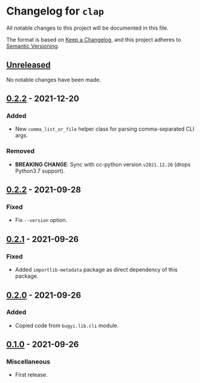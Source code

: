 # Changelog for `clap`

All notable changes to this project will be documented in this file.

The format is based on [Keep a Changelog], and this project adheres to
[Semantic Versioning].

[Keep a Changelog]: https://keepachangelog.com/en/1.0.0/
[Semantic Versioning]: https://semver.org/


## [Unreleased](https://github.com/bbugyi200/clap/compare/0.3.0...HEAD)

No notable changes have been made.


## [0.2.2](https://github.com/bbugyi200/clap/compare/0.2.2...0.3.0) - 2021-12-20

### Added

* New `comma_list_or_file` helper class for parsing comma-separated CLI args.

### Removed

* **BREAKING CHANGE**: Sync with cc-python version `v2021.12.20` (drops Python3.7 support).


## [0.2.2](https://github.com/bbugyi200/clap/compare/0.2.1...0.2.2) - 2021-09-28

### Fixed

* Fix `--version` option.


## [0.2.1](https://github.com/bbugyi200/clap/compare/0.2.0...0.2.1) - 2021-09-26

### Fixed

* Added `importlib-metadata` package as direct dependency of this package.


## [0.2.0](https://github.com/bbugyi200/clap/compare/0.1.0...0.2.0) - 2021-09-26

### Added

* Copied code from `bugyi.lib.cli` module.


## [0.1.0](https://github.com/bbugyi200/clap/releases/tag/0.1.0) - 2021-09-26

### Miscellaneous

* First release.
